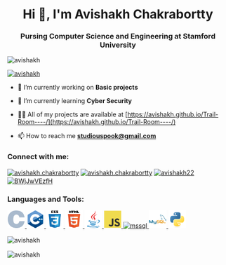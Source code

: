 <h1 align="center">Hi 👋, I'm Avishakh Chakrabortty</h1>
<h3 align="center">Pursing Computer Science and Engineering at Stamford University</h3>

<p align="left"> <img src="https://komarev.com/ghpvc/?username=avishakh&label=Profile%20views&color=0e75b6&style=flat" alt="avishakh" /> </p>

<p align="left"> <a href="https://github.com/ryo-ma/github-profile-trophy"><img src="https://github-profile-trophy.vercel.app/?username=avishakh" alt="avishakh" /></a> </p>

- 🔭 I’m currently working on **Basic projects**

- 🌱 I’m currently learning **Cyber Security**

- 👨‍💻 All of my projects are available at [https://avishakh.github.io/Trail-Room----/](https://avishakh.github.io/Trail-Room----/)

- 📫 How to reach me **studiouspook@gmail.com**

<h3 align="left">Connect with me:</h3>
<p align="left">
<a href="https://fb.com/avishakh.chakrabortty" target="blank"><img align="center" src="https://raw.githubusercontent.com/rahuldkjain/github-profile-readme-generator/master/src/images/icons/Social/facebook.svg" alt="avishakh.chakrabortty" height="30" width="40" /></a>
<a href="https://instagram.com/avishakh.chakrabortty" target="blank"><img align="center" src="https://raw.githubusercontent.com/rahuldkjain/github-profile-readme-generator/master/src/images/icons/Social/instagram.svg" alt="avishakh.chakrabortty" height="30" width="40" /></a>
<a href="https://codeforces.com/profile/avishakh22" target="blank"><img align="center" src="https://raw.githubusercontent.com/rahuldkjain/github-profile-readme-generator/master/src/images/icons/Social/codeforces.svg" alt="avishakh22" height="30" width="40" /></a>
<a href="https://discord.gg/BWjJwVEzfH" target="blank"><img align="center" src="https://raw.githubusercontent.com/rahuldkjain/github-profile-readme-generator/master/src/images/icons/Social/discord.svg" alt="BWjJwVEzfH" height="30" width="40" /></a>
</p>

<h3 align="left">Languages and Tools:</h3>
<p align="left"> <a href="https://www.cprogramming.com/" target="_blank" rel="noreferrer"> <img src="https://raw.githubusercontent.com/devicons/devicon/master/icons/c/c-original.svg" alt="c" width="40" height="40"/> </a> <a href="https://www.w3schools.com/cpp/" target="_blank" rel="noreferrer"> <img src="https://raw.githubusercontent.com/devicons/devicon/master/icons/cplusplus/cplusplus-original.svg" alt="cplusplus" width="40" height="40"/> </a> <a href="https://www.w3schools.com/css/" target="_blank" rel="noreferrer"> <img src="https://raw.githubusercontent.com/devicons/devicon/master/icons/css3/css3-original-wordmark.svg" alt="css3" width="40" height="40"/> </a> <a href="https://www.w3.org/html/" target="_blank" rel="noreferrer"> <img src="https://raw.githubusercontent.com/devicons/devicon/master/icons/html5/html5-original-wordmark.svg" alt="html5" width="40" height="40"/> </a> <a href="https://www.java.com" target="_blank" rel="noreferrer"> <img src="https://raw.githubusercontent.com/devicons/devicon/master/icons/java/java-original.svg" alt="java" width="40" height="40"/> </a> <a href="https://developer.mozilla.org/en-US/docs/Web/JavaScript" target="_blank" rel="noreferrer"> <img src="https://raw.githubusercontent.com/devicons/devicon/master/icons/javascript/javascript-original.svg" alt="javascript" width="40" height="40"/> </a> <a href="https://www.microsoft.com/en-us/sql-server" target="_blank" rel="noreferrer"> <img src="https://www.svgrepo.com/show/303229/microsoft-sql-server-logo.svg" alt="mssql" width="40" height="40"/> </a> <a href="https://www.mysql.com/" target="_blank" rel="noreferrer"> <img src="https://raw.githubusercontent.com/devicons/devicon/master/icons/mysql/mysql-original-wordmark.svg" alt="mysql" width="40" height="40"/> </a> <a href="https://www.python.org" target="_blank" rel="noreferrer"> <img src="https://raw.githubusercontent.com/devicons/devicon/master/icons/python/python-original.svg" alt="python" width="40" height="40"/> </a> </p>

<p><img align="center" src="https://github-readme-stats.vercel.app/api/top-langs?username=avishakh&show_icons=true&locale=en&layout=compact" alt="avishakh" /></p>

<p><img align="center" src="https://github-readme-streak-stats.herokuapp.com/?user=avishakh&" alt="avishakh" /></p>

